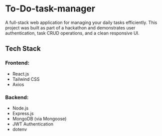 # To-Do-task-manager
A full-stack web application for managing your daily tasks efficiently. This project was built as part of a hackathon and demonstrates user authentication, task CRUD operations, and a clean responsive UI.


## Tech Stack

### Frontend:
- React.js
- Tailwind CSS 
- Axios

### Backend:
- Node.js
- Express.js
- MongoDB (via Mongoose)
- JWT Authentication
- dotenv

